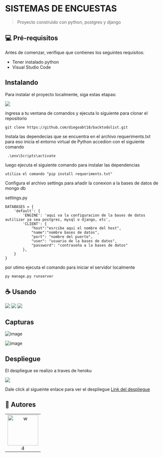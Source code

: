 # SISTEMAS DE ENCUESTAS

> Proyecto construido con python, postgres y django

## 💻 Pré-requisitos

Antes de comenzar, verifique que contienes los seguintes requisitos:
* Tener instalado python
* Visual Studio Code


##  Instalando

Para instalar el proyecto localmente, siga estas etapas:


<img src="https://img.shields.io/badge/Windows-017AD7?style=for-the-badge&logo=windows&logoColor=white" />

ingresa a tu ventana de comandos y ejecuta lo siguiente para clonar el repositorio
```
git clone https://github.com/diegoabt18/backtodolist.git
```
Instala las dependecias que se encuentra en el archivo requeriments.txt para eso inicia el entorno virtual de Python accedion con el siguiente comando
```
 .\env\Scripts\activate 
```
luego ejecuta el siguiente comando para instalar las dependencias
```
utiliza el comando "pip install requeriments.txt" 
```
Configura el archivo settings para añadir la conexion a la bases de datos de mongo db

settings.py
```
DATABASES = {
    'default': {
        'ENGINE': 'aqui va la configuracion de la bases de datos autilizar ya sea postgres, mysql o django, etc',
        'CLIENT': {
            "host":"esrcibe aqui el nombre del host",
            "name":"nombre bases de datos",
            "port": "nombre del puerto",
            "user": "usuario de la bases de datos",
            "password": "contraseña a la bases de datos"
        },
    }
}
```

por utimo ejecuta el comando para iniciar el servidor localmente

```
py manage.py runserver
```

## ☕ Usando
<img  src="https://img.shields.io/badge/Python-14354C?style=for-the-badge&logo=python&logoColor=white"/>

<img  src="https://img.shields.io/badge/Django-092E20?style=for-the-badge&logo=django&logoColor=white"/>

<img  src="https://img.shields.io/badge/Heroku-430098?style=for-the-badge&logo=heroku&logoColor=white"/>

##  Capturas

![image](https://user-images.githubusercontent.com/47578861/166622754-9d9b2035-fea7-4761-bd0e-64d7198d0634.png)

![image](https://user-images.githubusercontent.com/47578861/166622810-a6d6521d-8575-4b34-8bc6-4d5679c2ccf2.png)

## Despliegue
El despliegue se realizo a traves de heroku

<img  src="https://img.shields.io/badge/Heroku-430098?style=for-the-badge&logo=heroku&logoColor=white"/>


Dale click al sigueinte enlace para ver el despliegue [Link del despliegue](https://syspoll.herokuapp.com/)

## 🤝 Autores



<table>
  <tr>
    <td align="center">
      <a href="#">
        <img src="https://github.com/sarisp3260/systempolls.git" width="100px;" alt="w"/><br>
        <sub>
          <b>:)</b>
        </sub>
      </a>
    </td>
  </tr>
</table>
